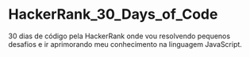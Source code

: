 # HackerRank_30_Days_of_Code
30 dias de código pela HackerRank onde vou resolvendo pequenos desafios e ir aprimorando meu conhecimento na linguagem JavaScript.
